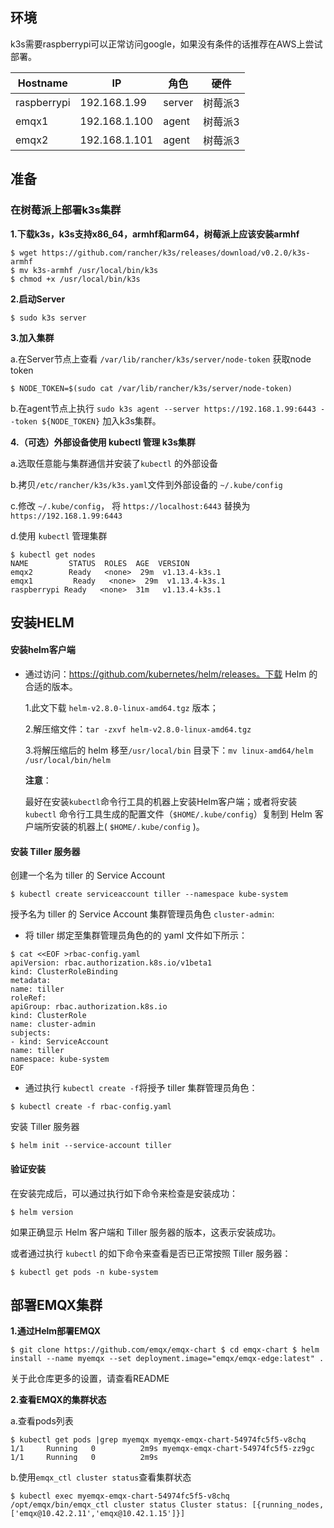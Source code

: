
## 环境

k3s需要raspberrypi可以正常访问google，如果没有条件的话推荐在AWS上尝试部署。

| Hostname    | IP            | 角色   | 硬件    |
| ----------- | ------------- | ------ | ------- |
| raspberrypi | 192.168.1.99  | server | 树莓派3 |
| emqx1       | 192.168.1.100 | agent  | 树莓派3 |
| emqx2       | 192.168.1.101 | agent  | 树莓派3 |

## 准备

### 在树莓派上部署k3s集群

**1.下载k3s，k3s支持x86_64，armhf和arm64，树莓派上应该安装armhf**

```
$ wget https://github.com/rancher/k3s/releases/download/v0.2.0/k3s-armhf
$ mv k3s-armhf /usr/local/bin/k3s
$ chmod +x /usr/local/bin/k3s
```

**2.启动Server**

```
$ sudo k3s server
```

**3.加入集群**

a.在Server节点上查看 `/var/lib/rancher/k3s/server/node-token` 获取node token

```
$ NODE_TOKEN=$(sudo cat /var/lib/rancher/k3s/server/node-token)
```

b.在agent节点上执行 `sudo k3s agent --server https://192.168.1.99:6443 --token ${NODE_TOKEN}` 加入k3s集群。

**4.（可选）外部设备使用 kubectl 管理 k3s集群**

a.选取任意能与集群通信并安装了`kubectl` 的外部设备

b.拷贝`/etc/rancher/k3s/k3s.yaml`文件到外部设备的 `~/.kube/config`

c.修改 `~/.kube/config`， 将 `https://localhost:6443` 替换为`https://192.168.1.99:6443`

d.使用 `kubectl` 管理集群

```
$ kubectl get nodes
NAME         STATUS  ROLES  AGE  VERSION
emqx2        Ready   <none>  29m  v1.13.4-k3s.1
emqx1         Ready   <none>  29m  v1.13.4-k3s.1
raspberrypi Ready   <none>  31m   v1.13.4-k3s.1
```



## 安装HELM

#### 安装helm客户端

- 通过访问：https://github.com/kubernetes/helm/releases。下载 Helm 的合适的版本。

  1.此文下载 `helm-v2.8.0-linux-amd64.tgz` 版本；

  2.解压缩文件：`tar -zxvf helm-v2.8.0-linux-amd64.tgz`

  3.将解压缩后的 helm 移至`/usr/local/bin` 目录下：`mv linux-amd64/helm /usr/local/bin/helm`

  **注意**：

  最好在安装`kubectl`命令行工具的机器上安装Helm客户端；或者将安装`kubectl` 命令行工具生成的配置文件（`$HOME/.kube/config`）复制到 Helm 客户端所安装的机器上( `$HOME/.kube/config` )。

  

#### 安装 Tiller 服务器

创建一个名为 tiller 的 Service Account

```
$ kubectl create serviceaccount tiller --namespace kube-system
```

授予名为 tiller 的 Service Account 集群管理员角色 `cluster-admin`:

- 将 tiller 绑定至集群管理员角色的的 yaml 文件如下所示：

```
$ cat <<EOF >rbac-config.yaml
apiVersion: rbac.authorization.k8s.io/v1beta1
kind: ClusterRoleBinding
metadata:
name: tiller
roleRef:
apiGroup: rbac.authorization.k8s.io
kind: ClusterRole
name: cluster-admin
subjects:
- kind: ServiceAccount
name: tiller
namespace: kube-system
EOF
```

- 通过执行 `kubectl create -f`将授予 tiller 集群管理员角色：

```
$ kubectl create -f rbac-config.yaml
```

安装 Tiller 服务器

```
$ helm init --service-account tiller
```

#### 验证安装

在安装完成后，可以通过执行如下命令来检查是安装成功：

```
$ helm version 
```

如果正确显示 Helm 客户端和 Tiller 服务器的版本，这表示安装成功。

或者通过执行 `kubectl` 的如下命令来查看是否已正常按照 Tiller 服务器：

```
$ kubectl get pods -n kube-system 
```

## 部署EMQX集群

**1.通过Helm部署EMQX**

```
$ git clone https://github.com/emqx/emqx-chart $ cd emqx-chart $ helm install --name myemqx --set deployment.image="emqx/emqx-edge:latest" . 
```

关于此仓库更多的设置，请查看README

**2.查看EMQX的集群状态**

a.查看pods列表

```
$ kubectl get pods |grep myemqx myemqx-emqx-chart-54974fc5f5-v8chq           1/1     Running   0          2m9s myemqx-emqx-chart-54974fc5f5-zz9gc           1/1     Running   0          2m9s 
```

b.使用`emqx_ctl cluster status`查看集群状态

```
$ kubectl exec myemqx-emqx-chart-54974fc5f5-v8chq /opt/emqx/bin/emqx_ctl cluster status Cluster status: [{running_nodes,['emqx@10.42.2.11','emqx@10.42.1.15']}]
```
